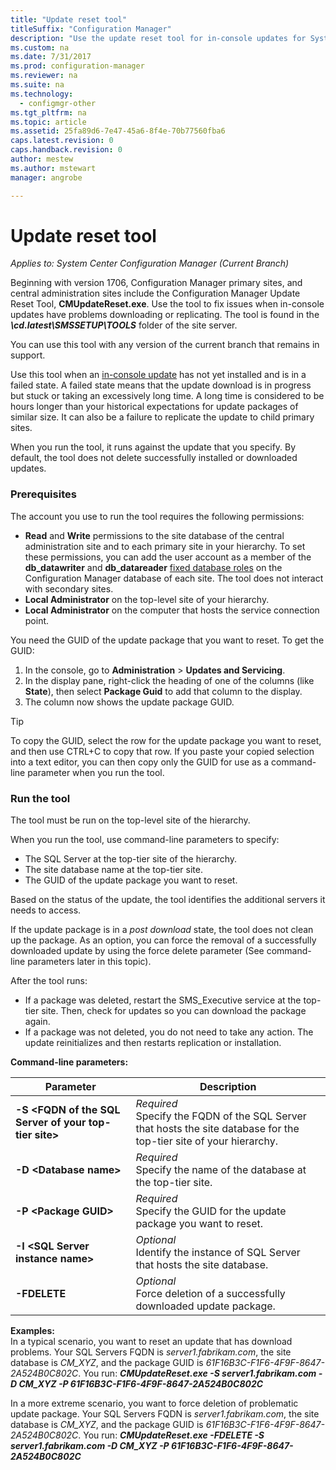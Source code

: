 ```yaml
---
title: "Update reset tool"
titleSuffix: "Configuration Manager"
description: "Use the update reset tool for in-console updates for System Center Configuration Manager."
ms.custom: na
ms.date: 7/31/2017
ms.prod: configuration-manager
ms.reviewer: na
ms.suite: na
ms.technology:
  - configmgr-other
ms.tgt_pltfrm: na
ms.topic: article
ms.assetid: 25fa89d6-7e47-45a6-8f4e-70b77560fba6
caps.latest.revision: 0
caps.handback.revision: 0
author: mestew
ms.author: mstewart
manager: angrobe

---
```

# Update reset tool

*Applies to: System Center Configuration Manager (Current Branch)*  


Beginning with version 1706, Configuration Manager primary sites, and central administration sites include the Configuration Manager Update Reset Tool, **CMUpdateReset.exe**. Use the tool to fix issues when in-console updates have problems downloading or replicating. The tool is found in the ***\cd.latest\SMSSETUP\TOOLS*** folder of the site server.

You can use this tool with any version of the current branch that remains in support.

Use this tool when an [in-console update](/sccm/core/servers/manage/install-in-console-updates) has not yet installed and is in a failed state. A failed state means that the update download is in progress but stuck or taking an excessively long time. A long time is considered to be hours longer than your historical expectations for update packages of similar size. It can also be a failure to replicate the update to child primary sites.  

When you run the tool, it runs against the update that you specify. By default, the tool does not delete successfully installed or downloaded updates.  

### Prerequisites
The account you use to run the tool requires the following permissions:
-   **Read** and **Write** permissions to the site database of the central administration site and to each primary site in your hierarchy. To set these permissions, you can add the user account as a member of the **db_datawriter** and **db_datareader** [fixed database roles](/sql/relational-databases/security/authentication-access/database-level-roles#fixed-database-roles) on the Configuration Manager database of each site. The tool does not interact with secondary sites.
-   **Local Administrator** on the top-level site of your hierarchy.
-   **Local Administrator** on the computer that hosts the service connection point.

You need the GUID of the update package that you want to reset. To get the GUID:
  1.   In the console, go to **Administration** > **Updates and Servicing**.
  2.   In the display pane, right-click the heading of one of the columns (like **State**), then select **Package Guid** to add that column to the display.
  3.   The column now shows the update package GUID.

> [!TIP]  
> To copy the GUID, select the row for the update package you want to reset, and then use CTRL+C to copy that row. If you paste your copied selection into a text editor, you can then copy only the GUID for use as a command-line parameter when you run the tool.

### Run the tool    
The tool must be run on the top-level site of the hierarchy.

When you run the tool, use command-line parameters to specify:
  -   The SQL Server at the top-tier site of the hierarchy.
  -   The site database name at the top-tier site.
  -   The GUID of the update package you want to reset.

Based on the status of the update, the tool identifies the additional servers it needs to access.   

If the update package is in a *post download* state, the tool does not clean up the package. As an option, you can force the removal of a successfully downloaded update by using the force delete parameter (See command-line parameters later in this topic).

After the tool runs:
-   If a package was deleted, restart the SMS_Executive service at the top-tier site. Then, check for updates so you can download the package again.
-   If a package was not deleted, you do not need to take any action. The update reinitializes and then restarts replication or installation.

**Command-line parameters:**  

| Parameter        |Description                 |  
|------------------|----------------------------|  
|**-S &lt;FQDN of the SQL Server of your top-tier site>** | *Required* <br> Specify the FQDN of the SQL Server that hosts the site database for the top-tier site of your hierarchy.    |  
| **-D &lt;Database name>**                        | *Required* <br> Specify the name of the database at the top-tier site.  |  
| **-P &lt;Package GUID>**                         | *Required* <br> Specify the GUID for the update package you want to reset.   |  
| **-I &lt;SQL Server instance name>**             | *Optional* <br> Identify the instance of SQL Server that hosts the site database. |
| **-FDELETE**                              | *Optional* <br> Force deletion of a successfully downloaded update package. |  
 **Examples:**  
 In a typical scenario, you want to reset an update that has download problems. Your SQL Servers FQDN is *server1.fabrikam.com*, the site database is *CM_XYZ*, and the package GUID is *61F16B3C-F1F6-4F9F-8647-2A524B0C802C*.  You run: ***CMUpdateReset.exe -S server1.fabrikam.com -D CM_XYZ -P 61F16B3C-F1F6-4F9F-8647-2A524B0C802C***

 In a more extreme scenario, you want to force deletion of problematic update package. Your SQL Servers FQDN is *server1.fabrikam.com*, the site database is *CM_XYZ*, and the package GUID is *61F16B3C-F1F6-4F9F-8647-2A524B0C802C*.  You run: ***CMUpdateReset.exe  -FDELETE -S server1.fabrikam.com -D CM_XYZ -P 61F16B3C-F1F6-4F9F-8647-2A524B0C802C***
